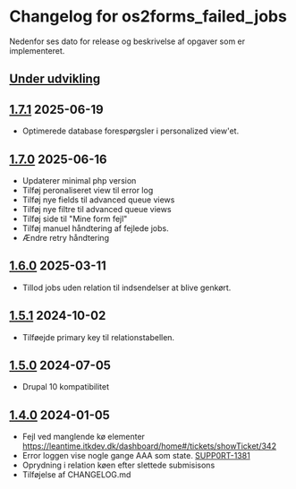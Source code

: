 # Changelog for os2forms_failed_jobs

Nedenfor ses dato for release og beskrivelse af opgaver som er implementeret.

## [Under udvikling]


## [1.7.1] 2025-06-19

* Optimerede database forespørgsler i personalized view'et.

## [1.7.0] 2025-06-16

* Updaterer minimal php version
* Tilføj peronaliseret view til error log
* Tilføj nye fields til advanced queue views
* Tilføj nye filtre til advanced queue views
* Tilføj side til "Mine form fejl"
* Tilføj manuel håndtering af fejlede jobs.
* Ændre retry håndtering

## [1.6.0] 2025-03-11

* Tillod jobs uden relation til indsendelser at blive genkørt.

## [1.5.1] 2024-10-02

* Tilføejde primary key til relationstabellen.

## [1.5.0] 2024-07-05

* Drupal 10 kompatibilitet

## [1.4.0] 2024-01-05

* Fejl ved manglende kø elementer https://leantime.itkdev.dk/dashboard/home#/tickets/showTicket/342
* Error loggen vise nogle gange AAA som state. [SUPP0RT-1381](https://jira.itkdev.dk/browse/SUPP0RT-1381)
* Oprydning i relation køen efter slettede submisisons
* Tilføjelse af CHANGELOG.md

[Under udvikling]: https://github.com/itk-dev/os2forms_failed_jobs/compare/1.7.1...HEAD
[1.7.1]: https://github.com/itk-dev/os2forms_failed_jobs/compare/1.7.0...1.7.1
[1.7.0]: https://github.com/itk-dev/os2forms_failed_jobs/compare/1.6.0...1.7.0
[1.6.0]: https://github.com/itk-dev/os2forms_failed_jobs/compare/1.5.1...1.6.0
[1.5.1]: https://github.com/itk-dev/os2forms_failed_jobs/compare/1.5.0...1.5.1
[1.5.0]: https://github.com/itk-dev/os2forms_failed_jobs/compare/1.4.0...1.5.0
[1.4.0]: https://github.com/itk-dev/os2forms_failed_jobs/compare/1.3.2...1.4.0

